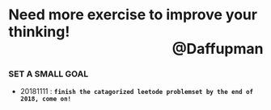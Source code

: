 # Need more exercise to improve your thinking!<div style="width:100%;text-align:right;">@Daffupman</div>

### **SET A SMALL GOAL**
- 20181111 : **`finish the catagorized leetode problemset by the end of 2018, come on!`**

